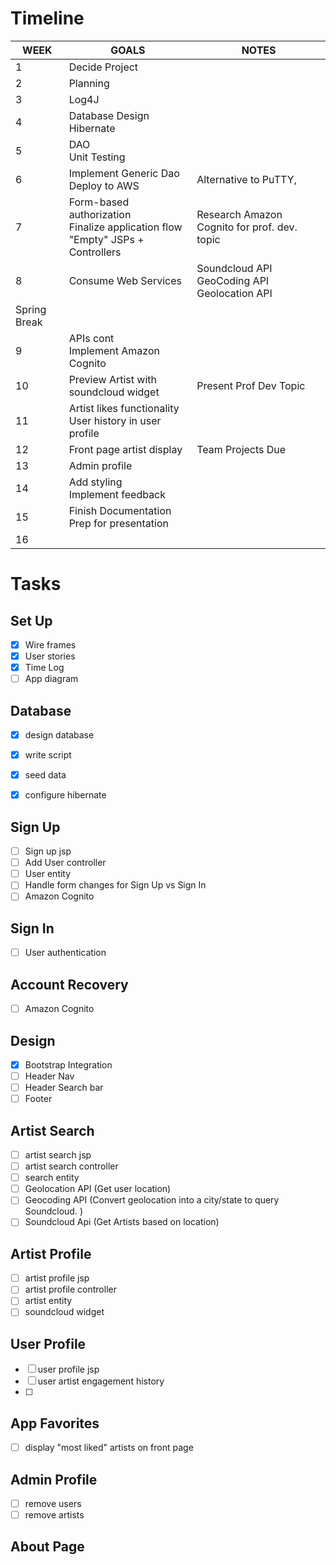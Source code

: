 # Timeline

| WEEK | GOALS | NOTES |
|------|------|------|
|1| Decide Project ||
|2| Planning ||
|3| Log4J  | |
|4| Database Design <br> Hibernate| |
|5| DAO <br> Unit Testing| |
|6| Implement Generic Dao <br> Deploy to AWS| Alternative to PuTTY,  |
|7| Form-based authorization <br> Finalize application flow <br> "Empty" JSPs + Controllers | Research Amazon Cognito for prof. dev. topic |
|8| Consume Web Services | Soundcloud API <br> GeoCoding API <br> Geolocation API |
|Spring Break| | |
|9| APIs cont <br> Implement Amazon Cognito | | 
|10| Preview Artist with soundcloud widget | Present Prof Dev Topic |
|11| Artist likes functionality <br> User history in user profile | |
|12| Front page artist display | Team Projects Due || 
|13| Admin profile | |
|14| Add styling <br> Implement feedback |  |
|15| Finish Documentation <br> Prep for presentation | |
|16| | |

# Tasks

## Set Up
- [X] Wire frames
- [X] User stories
- [X] Time Log
- [ ] App diagram 

## Database
- [X] design database
- [X] write script
- [X] seed data
- [X] configure hibernate


## Sign Up
- [ ] Sign up jsp
- [ ] Add User controller
- [ ] User entity
- [ ] Handle form changes for Sign Up vs Sign In
- [ ] Amazon Cognito

## Sign In
- [ ] User authentication 

## Account Recovery
- [ ] Amazon Cognito

## Design
- [X] Bootstrap Integration
- [ ] Header Nav
- [ ] Header Search bar
- [ ] Footer

## Artist Search
- [ ] artist search jsp
- [ ] artist search controller
- [ ] search entity
- [ ] Geolocation API (Get user location)
- [ ] Geocoding API (Convert geolocation into a city/state to query Soundcloud. )
- [ ] Soundcloud Api (Get Artists based on location)

## Artist Profile
- [ ] artist profile jsp
- [ ] artist profile controller
- [ ] artist entity
- [ ] soundcloud widget 

## User Profile 
- [ ] user profile jsp
- [ ] user artist engagement history
- [ ]

## App Favorites
- [ ] display "most liked" artists on front page

## Admin Profile
- [ ] remove users
- [ ] remove artists

## About Page


